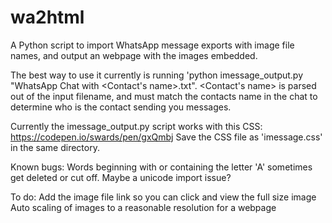 # wa2html
A Python script to import WhatsApp message exports with image file names, and output an webpage with the images embedded.

The best way to use it currently is running 'python imessage_output.py "WhatsApp Chat with <Contact's name>.txt".
<Contact's name> is parsed out of the input filename, and must match the contacts name in the chat to determine who is the contact sending you messages.

Currently the imessage_output.py script works with this CSS:
https://codepen.io/swards/pen/gxQmbj
Save the CSS file as 'imessage.css' in the same directory.

Known bugs:
Words beginning with or containing the letter 'A' sometimes get deleted or cut off. Maybe a unicode import issue?

To do:
Add the image file link so you can click and view the full size image
Auto scaling of images to a reasonable resolution for a webpage
